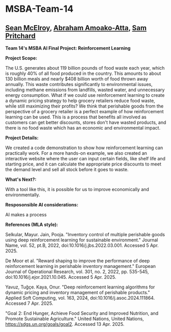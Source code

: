 # MSBA-Team-14
## [Sean McElroy](https://github.com/stmcelroy703/MSBA), [Abraham Amoako-Atta](https://github.com/atamoakoatta/ab), [Sam Pritchard](https://github.com/sjpritchard2001/About-Me)
**Team 14's MSBA AI Final Project: Reinforcement Learning**

**Project Scope:**

The U.S. generates about 119 billion pounds of food waste each year, which is roughly 40% of all food produced in the country. This amounts to about 130 billion meals and nearly $408 billion worth of food thrown away annually. This waste contributes significantly to environmental issues, including methane emissions from landfills, wasted water, and unnecessary energy consumption. What if we could use reinforcement learning to create a dynamic pricing strategy to help grocery retailers reduce food waste, while still maximizing their profits? We think that perishable goods from the perspective of a grocery retailer is a perfect example of how reinforcement learning can be used. This is a process that benefits all involved as customers can get better discounts, stores don't have wasted products, and there is no food waste which has an economic and environmental impact. 

**Project Details:**

We created a code demonstration to show how reinforcement learning can practically work. For a more hands-on example, we also created an interactive website where the user can input certain fields, like shelf life and starting price, and it can calculate the appropriate price discounts to meet the demand level and sell all stock before it goes to waste.

**What's Next?:**

With a tool like this, it is possible for us to improve economically and environmentally.

**Resposonsible AI considerations:**

AI makes a process 

**References (MLA style):**

Selkular, Mayur. Jain, Pooja. "Inventory control of multiple perishable goods using deep reinforcement learning for sustainable environment." Journal Name, vol. 52, pt.B, 2022, doi:10.1016/j.jbs.2022.03.001. Accessed 5 Apr. 2025.

De Moor et al. "Reward shaping to improve the performance of deep reinforcement learning in perishable inventory management." European Journal of Operational Research, vol. 301, no. 2, 2022, pp. 535-545, doi:10.1016/j.ejor.2021.10.045. Accessed 5 Apr. 2025.

Yavuz, Tuğçe. Kaya, Onur. "Deep reinforcement learning algorithms for dynamic pricing and inventory management of perishable products." Applied Soft Computing, vol. 163, 2024, doi:10.1016/j.asoc.2024.111864. Accessed 7 Apr. 2025.

"Goal 2: End Hunger, Achieve Food Security and Improved Nutrition, and Promote Sustainable Agriculture." United Nations, United Nations, https://sdgs.un.org/goals/goal2. Accessed 13 Apr. 2025.
